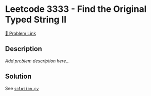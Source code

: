 # Leetcode 3333 - Find the Original Typed String II

[🔗 Problem Link](https://leetcode.com/problems/find-the-original-typed-string-ii/)

## Description

*Add problem description here...*

## Solution

See [`solution.py`](solution.py)
